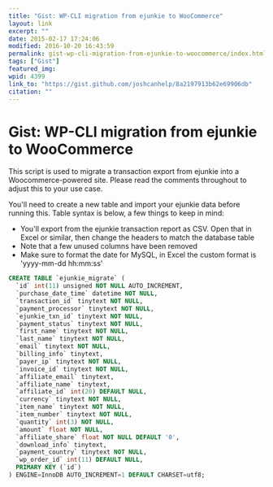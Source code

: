 ```yaml
---
title: "Gist: WP-CLI migration from ejunkie to WooCommerce"
layout: link
excerpt: ""
date: 2015-02-17 17:24:06
modified: 2016-10-20 16:43:59
permalink: gist-wp-cli-migration-from-ejunkie-to-woocommerce/index.html
tags: ["Gist"]
featured_img:
wpid: 4399
link_to: "https://gist.github.com/joshcanhelp/8a2197913b62e69906db"
citation: ""
---
```


# Gist: WP-CLI migration from ejunkie to WooCommerce

This script is used to migrate a transaction export from ejunkie into a Woocommerce-powered site. Please read the comments throughout to adjust this to your use case. 

You'll need to create a new table and import your ejunkie data before running this. Table syntax is below, a few things to keep in mind:

- You'll export from the ejunkie transaction report as CSV. Open that in Excel or similar, then change the headers to match the database table
- Note that a few unused columns have been removed
- Make sure to format the date for MySQL, in Excel the custom format is 'yyyy-mm-dd hh:mm:ss'

```sql
CREATE TABLE `ejunkie_migrate` (
  `id` int(11) unsigned NOT NULL AUTO_INCREMENT,
  `purchase_date_time` datetime NOT NULL,
  `transaction_id` tinytext NOT NULL,
  `payment_processor` tinytext NOT NULL,
  `ejunkie_txn_id` tinytext NOT NULL,
  `payment_status` tinytext NOT NULL,
  `first_name` tinytext NOT NULL,
  `last_name` tinytext NOT NULL,
  `email` tinytext NOT NULL,
  `billing_info` tinytext,
  `payer_ip` tinytext NOT NULL,
  `invoice_id` tinytext NOT NULL,
  `affiliate_email` tinytext,
  `affiliate_name` tinytext,
  `affiliate_id` int(20) DEFAULT NULL,
  `currency` tinytext NOT NULL,
  `item_name` tinytext NOT NULL,
  `item_number` tinytext NOT NULL,
  `quantity` int(3) NOT NULL,
  `amount` float NOT NULL,
  `affiliate_share` float NOT NULL DEFAULT '0',
  `download_info` tinytext,
  `payment_country` tinytext NOT NULL,
  `wp_order_id` int(11) DEFAULT NULL,
  PRIMARY KEY (`id`)
) ENGINE=InnoDB AUTO_INCREMENT=1 DEFAULT CHARSET=utf8;
```
